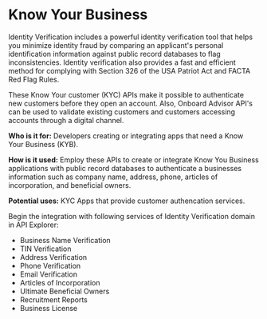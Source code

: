 # Know Your Business

Identity Verification includes a powerful identity verification tool that helps you minimize identity fraud by comparing an applicant's personal identification information against public record databases to flag inconsistencies. Identity verification also provides a fast and efficient method for complying with Section 326 of the USA Patriot Act and FACTA Red Flag Rules. 

These Know Your  customer (KYC) APIs make it possible to authenticate new customers before they open an account. Also, Onboard Advisor API's can be used to validate existing customers and customers accessing accounts through a digital channel.  

**Who is it for:** Developers creating or integrating apps that need a Know Your Business (KYB). 

**How is it used:** Employ these APIs to create or integrate Know You Business applications with public record databases to authenticate a businesses information such as company name, address, phone, articles of incorporation, and beneficial owners.   

**Potential uses:** KYC Apps that provide customer authencation services. 

Begin the integration with following services of Identity Verification domain in API Explorer:
* Business Name Verification
* TIN Verification
* Address Verification
* Phone Verification
* Email Verification
* Articles of Incorporation
* Ultimate Beneficial Owners
* Recruitment Reports
* Business License
